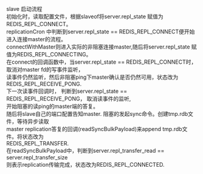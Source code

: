 slave 启动流程  
初始化时，读取配置文件，根据slaveof将server.repl_state 赋值为REDIS_REPL_CONNECT。  
replicationCron 中判断到server.repl_state == REDIS_REPL_CONNECT便开始进入连接master的流程。  
connectWithMaster则进入实际的非阻塞连接master,随后将server.repl_state 赋值为REDIS_REPL_CONNECTING。  
在connect的回调函数中，当server.repl_state == REDIS_REPL_CONNECT时，取消对master fd的写事件监听，  
读事件仍然监听，然后非阻塞ping下master确认是否仍然可用，状态改为REDIS_REPL_RECEIVE_PONG.  
下一次读事件回调时， 判断到server.repl_state == REDIS_REPL_RECEIVE_PONG， 取消读事件的监听,  
开始阻塞的读ping的master端的答复。  
随后将slave自己的端口配置告知master. 阻塞的发起sync命令。创建tmp.rdb文件，等待异步读取  
master replication答复的回调(readSyncBulkPayload)来append tmp.rdb文件。将状态改为  
REDIS_REPL_TRANSFER.  
在readSyncBulkPayload中，判断到server.repl_transfer_read == server.repl_transfer_size  
则表示replication传输完成，状态改为REDIS_REPL_CONNECTED.



